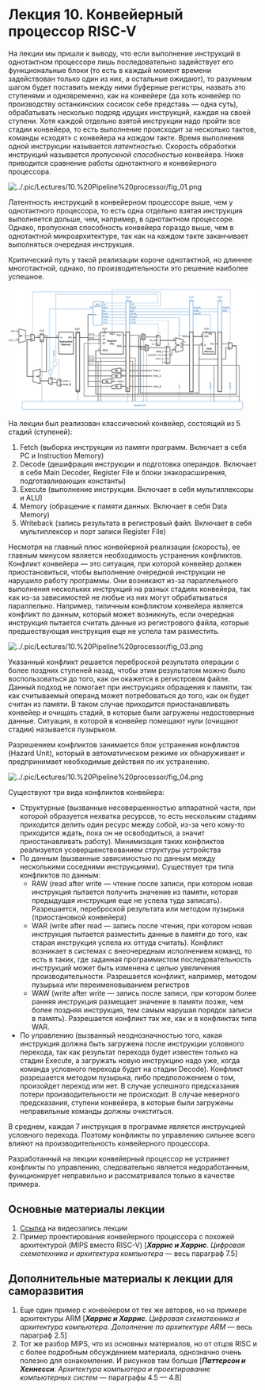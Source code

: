 # Лекция 10. Конвейерный процессор RISC-V

На лекции мы пришли к выводу, что если выполнение инструкций в однотактном процессоре лишь последовательно задействует его функциональные блоки (то есть в каждый момент времени задействован только один из них, а остальные ожидают), то разумным шагом будет поставить между ними буферные регистры, назвать это ступенями и одновременно, как на конвейере (да хоть конвейер по производству останкинских сосисок себе представь — одна суть), обрабатывать несколько подряд идущих инструкций, каждая на своей ступени. Хотя каждой отдельно взятой инструкции надо пройти все стадии конвейера, то есть выполнение происходит за несколько тактов, команды «сходят» с конвейера на *каждом* такте. Время выполнения одной инструкции называется *латентностью*. Скорость обработки инструкций называется *пропускной способностью* конвейера. Ниже приводится сравнение работы однотактного и конвейерного процессора.

![../.pic/Lectures/10.%20Pipeline%20processor/fig_01.png](../.pic/Lectures/10.%20Pipeline%20processor/fig_01.png)

Латентность инструкций в конвейерном процессоре выше, чем у однотактного процессора, то есть одна отдельно взятая инструкция выполняется дольше, чем, например, в однотактном процессоре. Однако, пропускная способность конвейера гораздо выше, чем в однотактной микроархитектуре, так как на каждом такте заканчивает выполняться очередная инструкция.

Критический путь у такой реализации короче однотактной, но длиннее многотактной, однако, по производительности это решение наиболее успешное.

![../.pic/Lectures/10.%20Pipeline%20processor/fig_02.png](../.pic/Lectures/10.%20Pipeline%20processor/fig_02.png)

На лекции был реализован классический конвейер, состоящий из 5 стадий (ступеней):

1. Fetch (выборка инструкции из памяти программ. Включает в себя PC и Instruction Memory)
2. Decode (дешифрация инструкции и подготовка операндов. Включает в себя Main Decoder, Register File и блоки знакорасширения, подготавливающих константы)
3. Execute (выполнение инструкции. Включает в себя мультиплексоры и ALU)
4. Memory (обращение к памяти данных. Включает в себя Data Memory)
5. Writeback (запись результата в регистровый файл. Включает в себя мультиплексор и порт записи Register File)

Несмотря на главный плюс конвейерной реализации (скорость), ее главным минусом является необходимость устранения конфликтов. Конфликт конвейера — это ситуация, при которой конвейер должен приостановиться, чтобы выполнение очередной инструкции не нарушило работу программы. Они возникают из-за параллельного выполнения нескольких инструкций на разных стадиях конвейера, так как из-за зависимостей не любые из них могут обрабатываться параллельно. Например, типичным конфликтом конвейера является конфликт по данным, который может возникнуть, если очередная инструкция пытается считать данные из регистрового файла, которые предшествующая инструкция еще не успела там разместить.

![../.pic/Lectures/10.%20Pipeline%20processor/fig_03.png](../.pic/Lectures/10.%20Pipeline%20processor/fig_03.png)

Указанный конфликт решается переброской результата операции с более поздних ступеней назад, чтобы этим результатом можно было воспользоваться до того, как он окажется в регистровом файле. Данный подход не помогает при инструкциях обращения к памяти, так как считываемый операнд может потребоваться до того, как он будет считан из памяти. В таком случае приходится приостанавливать конвейер и очищать стадий, в которые были загружены недостоверные данные. Ситуация, в которой в конвейер помещают нули (очищают стадии) называется пузырьком.

Разрешением конфликтов занимается блок устранения конфликтов (Hazard Unit), который в автоматическом режиме их обнаруживает и предпринимает необходимые действия по их устранению.

![../.pic/Lectures/10.%20Pipeline%20processor/fig_04.png](../.pic/Lectures/10.%20Pipeline%20processor/fig_04.png)

Существуют три вида конфликтов конвейера:

- Структурные (вызванные несовершенностью аппаратной части, при которой образуется нехватка ресурсов, то есть нескольким стадиям приходится делить один ресурс между собой, из-за чего кому-то приходится ждать, пока он не освободиться, а значит приостанавливать работу). Минимизация таких конфликтов реализуется усовершенствованием структуры устройства
- По данным (вызванные зависимостью по данным между несколькими соседними инструкциями). Существует три типа конфликтов по данным:
  - RAW (read after write — чтение после записи, при котором новая инструкция пытается получить значение из памяти, которая предыдущая инструкция еще не успела туда записать). Разрешается, переброской результата или методом пузырька (приостановкой конвейера)
  - WAR (write after read — запись после чтения, при котором новая инструкция пытается разместить данные в памяти до того, как старая инструкция успела их оттуда считать). Конфликт возникает в системах с внеочередным исполнением команд, то есть в таких, где заданная программистом последовательность инструкций может быть изменена с целью увеличения производительности. Разрешается конфликт, например, методом пузырька или переименовыванием регистров
  - WAW (write after write — запись после записи, при котором более ранняя инструкция размещает значение в памяти позже, чем более поздняя инструкция, тем самым нарушая порядок записи в память). Разрешается конфликт так же, как и в конфликтах типа WAR.
- По управлению (вызванный неоднозначностью того, какая инструкция должна быть загружена после инструкции условного перехода, так как результат перехода будет известен только на стадии Execute, а загружать новую инструкцию надо уже, когда команда условного перехода будет на стадии Decode). Конфликт разрешается методом пузырька, либо предположением о том, произойдет переход или нет. В случае успешного предсказания потери производительности не происходит. В случае неверного предсказания, ступени конвейера, в которые были загружены неправильные команды должны очиститься.

В среднем, каждая 7 инструкция в программе является инструкцией условного перехода. Поэтому конфликты по управлению сильнее всего влияют на производительность конвейерного процессора.

Разработанный на лекции конвейерный процессор не устраняет конфликты по управлению, следовательно является недоработанным, функционирует неправильно и рассматривался только в качестве примера.

## Основные материалы лекции

1. [Ссылка](https://www.youtube.com/watch?v=NmWBUrUmI3E) на видеозапись лекции
2. Пример проектирования конвейерного процессора с похожей архитектурой (MIPS вместо RISC-V) [***Харрис и Харрис***. *Цифровая схемотехника и архитектура компьютера* — весь параграф 7.5]

## Дополнительные материалы к лекции для саморазвития

1. Еще один пример с конвейером от тех же авторов, но на примере архитектуры ARM [***Харрис и Харрис***. *Цифровая схемотехника и архитектура компьютера. Дополнение по архитектуре ARM —* весь параграф 2.5]
2. Тот же разбор MIPS, что из основных материалов, но от отцов RISC и с более подробным обсуждением материала, однозначно очень полезно для ознакомления. И рисунков там больше [***Паттерсон и Хеннесси***. *Архитектура компьютера и проектирование компьютерных систем* — параграфы 4.5 — 4.8]

